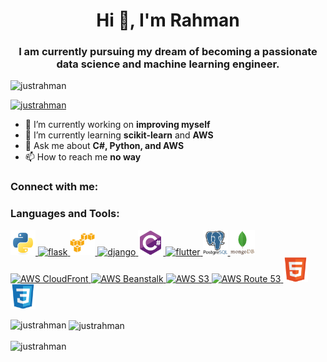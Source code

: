 <h1 align="center">Hi 👋, I'm Rahman</h1>
<h3 align="center">I am currently pursuing my dream of becoming a passionate data science and machine learning engineer.</h3>

<p align="left"> 
  <img src="https://komarev.com/ghpvc/?username=justrahman&label=Profile%20views&color=0e75b6&style=flat" alt="justrahman" /> 
</p>

<p align="left"> 
  <a href="https://github.com/ryo-ma/github-profile-trophy">
    <img src="https://github-profile-trophy.vercel.app/?username=justrahman" alt="justrahman" />
  </a> 
</p>

- 🔭 I’m currently working on **improving myself**
- 🌱 I’m currently learning **scikit-learn** and **AWS**
- 💬 Ask me about **C#, Python, and AWS**
- 📫 How to reach me **no way**

<h3 align="left">Connect with me:</h3>
<p align="left">
  <!-- You can add your social links here if you wish -->
</p>

<h3 align="left">Languages and Tools:</h3>
<p align="left">
  <a href="https://www.python.org" target="_blank" rel="noreferrer"> 
    <img src="https://raw.githubusercontent.com/devicons/devicon/master/icons/python/python-original.svg" alt="python" width="40" height="40"/>
  </a> 
  <a href="https://flask.palletsprojects.com/" target="_blank" rel="noreferrer"> 
    <img src="https://www.vectorlogo.zone/logos/pocoo_flask/pocoo_flask-icon.svg" alt="flask" width="40" height="40"/>
  </a> 
  <a href="https://aws.amazon.com/" target="_blank" rel="noreferrer"> 
    <img src="https://raw.githubusercontent.com/devicons/devicon/master/icons/amazonwebservices/amazonwebservices-original.svg" alt="aws" width="40" height="40"/>
  </a> 
  <a href="https://www.djangoproject.com/" target="_blank" rel="noreferrer"> 
    <img src="https://cdn.worldvectorlogo.com/logos/django.svg" alt="django" width="40" height="40"/> 
  </a> 
  <a href="https://www.w3schools.com/cs/" target="_blank" rel="noreferrer"> 
    <img src="https://raw.githubusercontent.com/devicons/devicon/master/icons/csharp/csharp-original.svg" alt="csharp" width="40" height="40"/> 
  </a> 
  <a href="https://flutter.dev" target="_blank" rel="noreferrer"> 
    <img src="https://www.vectorlogo.zone/logos/flutterio/flutterio-icon.svg" alt="flutter" width="40" height="40"/> 
  </a> 
  <a href="https://www.postgresql.org" target="_blank" rel="noreferrer"> 
    <img src="https://raw.githubusercontent.com/devicons/devicon/master/icons/postgresql/postgresql-original-wordmark.svg" alt="postgresql" width="40" height="40"/>
  </a> 
  <a href="https://www.mongodb.com/" target="_blank" rel="noreferrer"> 
    <img src="https://raw.githubusercontent.com/devicons/devicon/master/icons/mongodb/mongodb-original-wordmark.svg" alt="mongodb" width="40" height="40"/>
  </a> 
  <a href="https://aws.amazon.com/cloudfront/" target="_blank" rel="noreferrer"> 
    <img src="https://www.vectorlogo.zone/logos/amazon_cloudfront/amazon_cloudfront-icon.svg" alt="AWS CloudFront" width="40" height="40"/>
  </a> 
  <a href="https://aws.amazon.com/elasticbeanstalk/" target="_blank" rel="noreferrer"> 
    <img src="https://www.vectorlogo.zone/logos/amazon_aws/amazon_aws-ar21.svg" alt="AWS Beanstalk" width="40" height="40"/>
  </a> 
  <a href="https://aws.amazon.com/s3/" target="_blank" rel="noreferrer"> 
    <img src="https://www.vectorlogo.zone/logos/amazon_aws/amazon_aws-ar21.svg" alt="AWS S3" width="40" height="40"/>
  </a> 
  <a href="https://aws.amazon.com/route53/" target="_blank" rel="noreferrer"> 
    <img src="https://www.vectorlogo.zone/logos/amazon_route53/amazon_route53-ar21.svg" alt="AWS Route 53" width="40" height="40"/>
  </a> 
  <a href="https://developer.mozilla.org/en-US/docs/Web/HTML" target="_blank" rel="noreferrer"> 
    <img src="https://raw.githubusercontent.com/devicons/devicon/master/icons/html5/html5-original.svg" alt="html5" width="40" height="40"/>
  </a> 
  <a href="https://developer.mozilla.org/en-US/docs/Web/CSS" target="_blank" rel="noreferrer"> 
    <img src="https://raw.githubusercontent.com/devicons/devicon/master/icons/css3/css3-original.svg" alt="css3" width="40" height="40"/>
  </a> 
</p>

<p>
  <img align="left" src="https://github-readme-stats.vercel.app/api/top-langs?username=justrahman&show_icons=true&locale=en&layout=compact" alt="justrahman" />
</p>

<p>
  &nbsp;<img align="center" src="https://github-readme-stats.vercel.app/api?username=justrahman&show_icons=true&locale=en" alt="justrahman" />
</p>

<p>
  <img align="center" src="https://github-readme-streak-stats.herokuapp.com/?user=justrahman&" alt="justrahman" />
</p>
